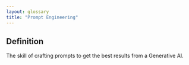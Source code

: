 ```yaml
---
layout: glossary
title: "Prompt Engineering"
---
```


## Definition
The skill of crafting prompts to get the best results from a Generative AI.
